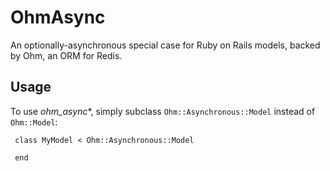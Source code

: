 OhmAsync
=========

An optionally-asynchronous special case for Ruby on Rails models, backed by Ohm, an ORM for Redis.

Usage
-----

To use *ohm_async**, simply subclass `Ohm::Asynchronous::Model` instead of `Ohm::Model`:

     class MyModel < Ohm::Asynchronous::Model

     end

